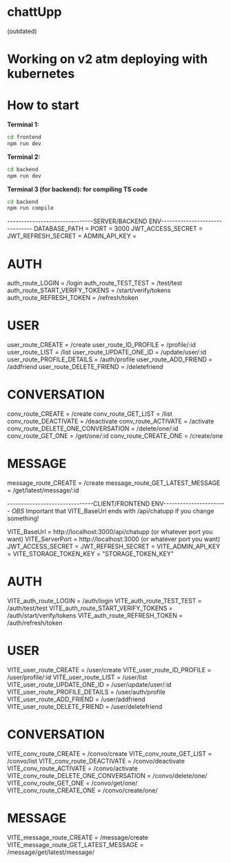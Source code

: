 # chattUpp

(outdated)
# Working on v2 atm deploying with kubernetes

# How to start
**Terminal 1:**  
```sh
cd frontend
npm run dev
```
**Terminal 2:**  
```sh
cd backend
npm run dev
```
**Terminal 3 (for backend): for compiling TS code** 
```sh
cd backend
npm run compile
```
-------------------------------SERVER/BACKEND ENV-------------------------------
DATABASE_PATH =
PORT = 3000
JWT_ACCESS_SECRET =
JWT_REFRESH_SECRET =
ADMIN_API_KEY =

# AUTH
auth_route_LOGIN = /login
auth_route_TEST_TEST = /test/test
auth_route_START_VERIFY_TOKENS = /start/verify/tokens
auth_route_REFRESH_TOKEN = /refresh/token

# USER
user_route_CREATE = /create
user_route_ID_PROFILE = /profile/:id
user_route_LIST = /list
user_route_UPDATE_ONE_ID = /update/user/:id
user_route_PROFILE_DETAILS = /auth/profile
user_route_ADD_FRIEND = /addfriend
user_route_DELETE_FRIEND = /deletefriend

# CONVERSATION
conv_route_CREATE = /create
conv_route_GET_LIST = /list
conv_route_DEACTIVATE = /deactivate
conv_route_ACTIVATE = /activate
conv_route_DELETE_ONE_CONVERSATION = /delete/one/:id
conv_route_GET_ONE = /get/one/:id
conv_route_CREATE_ONE = /create/one

# MESSAGE
message_route_CREATE = /create
message_route_GET_LATEST_MESSAGE = /get/latest/message/:id


-------------------------------CLIENT/FRONTEND ENV-----------------------
_OBS_
Important that VITE_BaseUrl ends with /api/chatupp if you change something!

VITE_BaseUrl = http://localhost:3000/api/chatupp (or whatever port you want)
VITE_ServerPort = http://localhost:3000 (or whatever port you want)
JWT_ACCESS_SECRET =
JWT_REFRESH_SECRET =
VITE_ADMIN_API_KEY =
VITE_STORAGE_TOKEN_KEY = "STORAGE_TOKEN_KEY"

# AUTH
VITE_auth_route_LOGIN = /auth/login
VITE_auth_route_TEST_TEST = /auth/test/test
VITE_auth_route_START_VERIFY_TOKENS = /auth/start/verify/tokens
VITE_auth_route_REFRESH_TOKEN = /auth/refresh/token

# USER
VITE_user_route_CREATE = /user/create
VITE_user_route_ID_PROFILE = /user/profile/:id
VITE_user_route_LIST = /user/list
VITE_user_route_UPDATE_ONE_ID = /user/update/user/:id
VITE_user_route_PROFILE_DETAILS = /user/auth/profile
VITE_user_route_ADD_FRIEND = /user/addfriend
VITE_user_route_DELETE_FRIEND = /user/deletefriend

# CONVERSATION
VITE_conv_route_CREATE = /convo/create
VITE_conv_route_GET_LIST = /convo/list
VITE_conv_route_DEACTIVATE = /convo/deactivate
VITE_conv_route_ACTIVATE = /convo/activate
VITE_conv_route_DELETE_ONE_CONVERSATION = /convo/delete/one/
VITE_conv_route_GET_ONE = /convo/get/one/
VITE_conv_route_CREATE_ONE = /convo/create/one/

# MESSAGE
VITE_message_route_CREATE = /message/create
VITE_message_route_GET_LATEST_MESSAGE = /message/get/latest/message/

